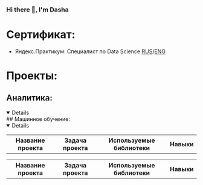 ### Hi there 👋, I'm Dasha

<!--
**Dasha-Shishkova/Dasha-Shishkova** is a ✨ _special_ ✨ repository because its `README.md` (this file) appears on your GitHub profile.

Here are some ideas to get you started:

- 🔭 I’m currently working on ...
- 🌱 I’m currently learning ...
- 👯 I’m looking to collaborate on ...
- 🤔 I’m looking for help with ...
- 💬 Ask me about ...
- 📫 How to reach me: ...
- 😄 Pronouns: ...
- ⚡ Fun fact: ...
-->
# Сертификат:
 - Яндекс.Практикум: Специалист по Data Science [RUS](https://github.com/Dasha-Shishkova/Dasha-Shishkova/blob/main/%D0%A8%D0%B8%D1%88%D0%BA%D0%BE%D0%B2%D0%B0%20%D0%94%D0%B0%D1%80%D1%8C%D1%8F%20%D0%9A%D0%BE%D0%BD%D1%81%D1%82%D0%B0%D0%BD%D1%82%D0%B8%D0%BD%D0%BE%D0%B2%D0%BD%D0%B0_20222%D0%A6%D0%9F%D0%94%D0%A100230.pdf)/[ENG](https://github.com/Dasha-Shishkova/Dasha-Shishkova/blob/main/Daria%20Shishkova_20222%D0%A6%D0%9F%D0%94%D0%A100230.pdf)
# Проекты:
## Аналитика:
<details open>
<table>
<tr>
  <th>Название проекта</th>
  <th>Задача проекта</th>
  <th>Используемые библиотеки</th>
  <th>Навыки</th>
</tr> 
## Машинное обучение:
<details open>
<table>
<tr>
  <th>Название проекта</th>
  <th>Задача проекта</th>
  <th>Используемые библиотеки</th>
  <th>Навыки</th>
